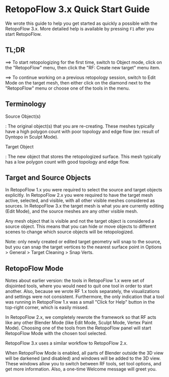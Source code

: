 RetopoFlow 3.x Quick Start Guide
================================

We wrote this guide to help you get started as quickly a possible with the RetopoFlow 3.x.
More detailed help is available by pressing `F1` after you start RetopoFlow.


TL;DR
-----

==> To start retopologizing for the first time, switch to Object mode, click on the "RetopoFlow" menu, then click the "RF: Create new target" menu item.

==> To continue working on a previous retopology session, switch to Edit Mode on the target mesh, then either click on the diamond next to the "RetopoFlow" menu or choose one of the tools in the menu.


Terminology
-----------

Source Object(s)

: The original object(s) that you are re-creating.  These meshes typically have a high polygon count with poor topology and edge flow (ex: result of Dyntopo in Sculpt Mode).

Target Object

: The new object that stores the retopologized surface.  This mesh typically has a low polygon count with good topology and edge flow.


Target and Source Objects
-------------------------

In RetopoFlow 1.x you were required to select the source and target objects explicitly.
In RetopoFlow 2.x you were required to have the target mesh active, selected, and visible, with all other visible meshes considered as sources.
In RetopoFlow 3.x the target mesh is what you are currently editing (Edit Mode), and the source meshes are any other visible mesh.

Any mesh object that is visible and not the target object is considered a source object.
This means that you can hide or move objects to different scenes to change which source objects will be retopologized.

Note: only newly created or edited target geometry will snap to the source, but you can snap the target vertices to the nearest surface point in Options > General > Target Cleaning > Snap Verts.


RetopoFlow Mode
---------------

Notes about earlier version: the tools in RetopoFlow 1.x were set of disjointed tools, where you would need to quit one tool in order to start another.
Also, because we wrote RF 1.x tools separately, the visualizations and settings were not consistent.
Furthermore, the only indication that a tool was running in RetopoFlow 1.x was a small "Click for Help" button in the top-right corner, which is easily missed.

In RetopoFlow 2.x, we completely rewrote the framework so that RF acts like any other Blender Mode (like Edit Mode, Sculpt Mode, Vertex Paint Mode).
Choosing one of the tools from the RetopoFlow panel will start RetopoFlow Mode with the chosen tool selected.

RetopoFlow 3.x uses a similar workflow to RetopoFlow 2.x.

When RetopoFlow Mode is enabled, all parts of Blender outside the 3D view will be darkened (and disabled) and windows will be added to the 3D view.
These windows allow you to switch between RF tools, set tool options, and get more information.
Also, a one-time Welcome message will greet you.

